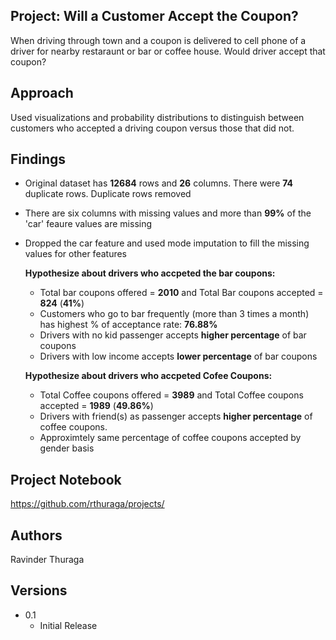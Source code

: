 ## Project: Will a Customer Accept the Coupon?

When driving through town and a coupon is delivered to cell phone of a driver for nearby restaraunt or bar or coffee house. 
Would driver accept that coupon?

## Approach
Used visualizations and probability distributions to distinguish between customers who accepted a driving coupon versus those that did not.

## Findings
- Original dataset has <B>12684</B> rows and <B>26</B> columns. There were <B>74</B> duplicate rows. Duplicate rows removed
- There are six columns with missing values and more than <B>99%</B> of the 'car' feaure values are missing 
- Dropped the car feature and used mode imputation to fill the missing values for other features

  **Hypothesize about drivers who accpeted the bar coupons:**
  - Total bar coupons offered = <B>2010</B> and Total Bar coupons accepted = <B>824</B> (<B>41%</B>)
  - Customers who go to bar frequently (more than 3 times a month) has highest % of acceptance rate: <B>76.88%</B>
  - Drivers with no kid passenger accepts <b>higher percentage</B> of bar coupons
  - Drivers with low income accepts <B>lower percentage</B> of bar coupons
  
  **Hypothesize about drivers who accpeted Cofee Coupons:**
    - Total Coffee coupons offered = <B>3989</B> and Total Coffee coupons accepted = <B>1989</B> (<B>49.86%</B>)
    - Drivers with friend(s) as passenger accepts <B>higher percentage</B> of coffee coupons.
    - Approximtely same percentage of coffee coupons accepted by gender basis



## Project Notebook
  https://github.com/rthuraga/projects/


## Authors
 Ravinder Thuraga

## Versions
- 0.1
    - Initial Release
